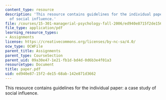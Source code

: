 ```yaml
---
content_type: resource
description: 'This resource contains guidelines for the individual paper: a case study
  of social influence.'
file: /courses/15-301-managerial-psychology-fall-2006/ed940e8715f2de1568ab142e871d3662_paper.pdf
file_type: application/pdf
learning_resource_types:
- Assignments
license: https://creativecommons.org/licenses/by-nc-sa/4.0/
ocw_type: OCWFile
parent_title: Assignments
parent_type: CourseSection
parent_uid: 09a30e47-1e21-fb1d-bd4d-0d6b3e4f01a3
resourcetype: Document
title: paper.pdf
uid: ed940e87-15f2-de15-68ab-142e871d3662
---
```

This resource contains guidelines for the individual paper: a case study of social influence.